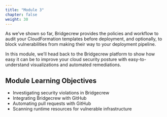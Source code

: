 ```yaml
---
title: "Module 3"
chapter: false
weight: 30
---
```


As we’ve shown so far, Bridgecrew provides the policies and workflow to audit your CloudFormation templates before deployment, and optionally, to block vulnerabilities from making their way to your deployment pipeline.

In this module, we’ll head back to the Bridgecrew platform to show how easy it can be to improve your cloud security posture with easy-to-understand visualizations and automated remediations. 


## Module Learning Objectives
- Investigating security violations in Bridgecrew
- Integrating Bridgecrew with GitHub
- Automating pull requests with GitHub
- Scanning runtime resources for vulnerable infrastructure

